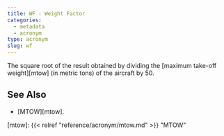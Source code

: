 ```yaml
---
title: WF - Weight Factor
categories:
  - metadata
  - acronym
type: acronym
slug: wf
---
```


The square root of the result obtained by dividing the
[maximum take-off weight][mtow] (in metric tons) of the
aircraft by 50.

## See Also

* [MTOW][mtow].


[mtow]: {{< relref "reference/acronym/mtow.md" >}} "MTOW"
